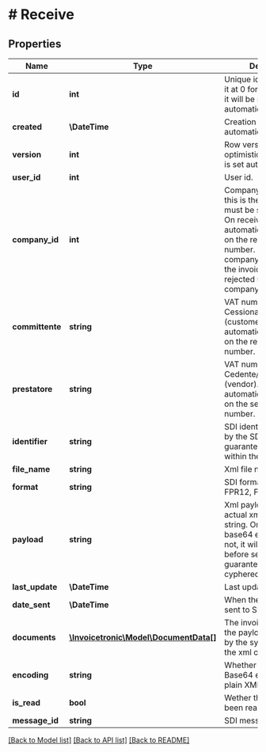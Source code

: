 # # Receive

## Properties

Name | Type | Description | Notes
------------ | ------------- | ------------- | -------------
**id** | **int** | Unique identifier. Leave it at 0 for new records as it will be set automatically. | [optional]
**created** | **\DateTime** | Creation date. It is set automatically. | [optional]
**version** | **int** | Row version, for optimistic concurrency. It is set automatically. | [optional]
**user_id** | **int** | User id. | [optional]
**company_id** | **int** | Company id. On send, this is the sender and must be set in advance. On receive, it will be  automatically set based on the recipient&#39;s VAT number. If a matching company is not found, the invoice will be rejected until the company is created. | [optional]
**committente** | **string** | VAT number of the Cessionario/Committente (customer). This is automatically set based on the recipient&#39;s VAT number. | [optional]
**prestatore** | **string** | VAT number of the Cedente/Prestatore (vendor). This is automatically set based on the sender&#39;s VAT number. | [optional]
**identifier** | **string** | SDI identifier. This is set by the SDI and is guaranted to be unique within the SDI system. | [optional]
**file_name** | **string** | Xml file name. | [optional]
**format** | **string** | SDI format (FPA12, FPR12, FSM10, ...) | [optional]
**payload** | **string** | Xml payloaad. This is the actual xml content, as string. On send, it can be base64 encoded. If it&#39;s not, it will be encoded before sending. It is guaranteed to be cyphered at rest. | [optional]
**last_update** | **\DateTime** | Last update from SDI. | [optional]
**date_sent** | **\DateTime** | When the invoice was sent to SDI. | [optional]
**documents** | [**\Invoicetronic\Model\DocumentData[]**](DocumentData.md) | The invoices included in the payload. This is set by the system, based on the xml content. | [optional]
**encoding** | **string** | Whether the payload is Base64 encoded or a plain XML (text). | [optional]
**is_read** | **bool** | Wether the invoice has been read at least once. | [optional]
**message_id** | **string** | SDI message id. | [optional]

[[Back to Model list]](../../README.md#models) [[Back to API list]](../../README.md#endpoints) [[Back to README]](../../README.md)
